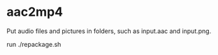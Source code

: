 # aac2mp4

Put audio files and pictures in folders, such as input.aac and input.png.

run ./repackage.sh
